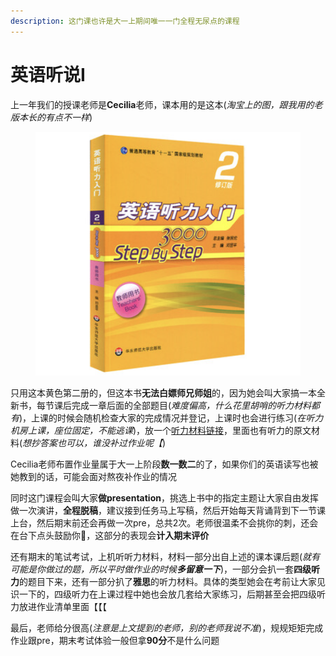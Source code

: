 ```yaml
---
description: 这门课也许是大一上期间唯一一门全程无尿点的课程
---
```


# 英语听说Ⅰ

上一年我们的授课老师是**Cecilia**老师，课本用的是这本(_淘宝上的图，跟我用的老版本长的有点不一样_)

<figure><img src="../.gitbook/assets/EngListenBook.png" alt=""><figcaption></figcaption></figure>

只用这本黄色第二册的，但这本书**无法白嫖师兄师姐**的，因为她会叫大家搞一本全新书，每节课后完成一章后面的全部题目(_难度偏高，什么花里胡哨的听力材料都有_)，上课的时候会随机检查大家的完成情况并登记，上课时也会进行练习(_在听力机房上课，座位固定，不能逃课_)，放一个[听力材料链接](http://www.kekenet.com/Article/15414/)，里面也有听力的原文材料(_想抄答案也可以，谁没补过作业呢【_)

Cecilia老师布置作业量属于大一上阶段**数一数二**的了，如果你们的英语读写也被她教到的话，可能会面对熬夜补作业的情况

同时这门课程会叫大家**做presentation**，挑选上书中的指定主题让大家自由发挥做一次演讲，**全程脱稿**，建议接到任务马上写稿，然后开始每天背诵背到下一节课上台，然后期末前还会再做一次pre，总共2次。老师很温柔不会挑你的刺，还会在台下点头鼓励你🥰，这部分的表现会**计入期末评价**

还有期末的笔试考试，上机听听力材料，材料一部分出自上述的课本课后题(_就有可能是你做过的题，所以平时做作业的时候**多留意一下**_)，一部分会扒一套**四级听力**的题目下来，还有一部分扒了**雅思**的听力材料。具体的类型她会在考前让大家见识一下的，四级听力在上课过程中她也会放几套给大家练习，后期甚至会把四级听力放进作业清单里面【【【

最后，老师给分很高(_注意是上文提到的老师，别的老师我说不准_)，规规矩矩完成作业跟pre，期末考试体验一般但拿**90分**不是什么问题
